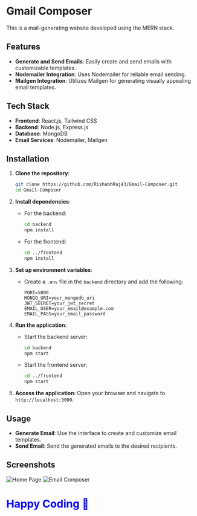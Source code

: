 # Gmail Composer

This is a mail-generating website developed using the MERN stack.

## Features

- **Generate and Send Emails**: Easily create and send emails with customizable templates.
- **Nodemailer Integration**: Uses Nodemailer for reliable email sending.
- **Mailgen Integration**: Utilizes Mailgen for generating visually appealing email templates.

## Tech Stack

- **Frontend**: React.js, Tailwind CSS
- **Backend**: Node.js, Express.js
- **Database**: MongoDB
- **Email Services**: Nodemailer, Mailgen

## Installation

1. **Clone the repository**:
    ```bash
    git clone https://github.com/RishabhRaj43/Gmail-Composer.git
    cd Gmail-Composer
    ```

2. **Install dependencies**:

    - For the backend:
      ```bash
      cd backend
      npm install
      ```

    - For the frontend:
      ```bash
      cd ../frontend
      npm install
      ```

3. **Set up environment variables**:

    - Create a `.env` file in the `backend` directory and add the following:
      ```plaintext
      PORT=5000
      MONGO_URI=your_mongodb_uri
      JWT_SECRET=your_jwt_secret
      EMAIL_USER=your_email@example.com
      EMAIL_PASS=your_email_password
      ```

4. **Run the application**:

    - Start the backend server:
      ```bash
      cd backend
      npm start
      ```

    - Start the frontend server:
      ```bash
      cd ../frontend
      npm start
      ```

5. **Access the application**:
    Open your browser and navigate to `http://localhost:3000`.

## Usage

- **Generate Email**: Use the interface to create and customize email templates.
- **Send Email**: Send the generated emails to the desired recipients.

## Screenshots

![Home Page](link-to-homepage-screenshot.png)
![Email Composer](link-to-emailcomposer-screenshot.png)



<h1 style="color:blue;">Happy Coding 🎉</h1>
